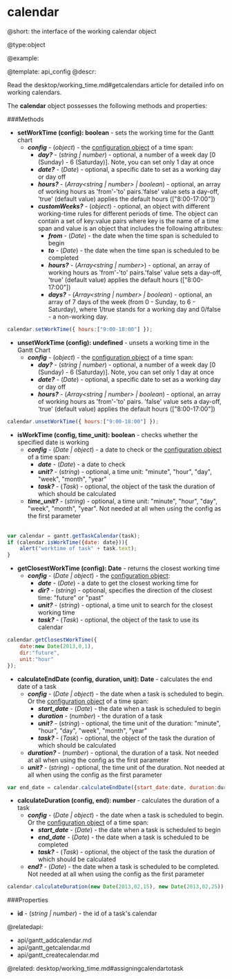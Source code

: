 calendar
=============

@short:
	the interface of the working calendar object

@type:object

@example:


@template:	api_config
@descr:

Read the desktop/working_time.md#getcalendars article for detailed info on working calendars.

The **calendar** object possesses the following methods and properties:

###Methods


- <span class=submethod>**setWorkTime (config): boolean**</span> - sets the working time for the Gantt chart
    - **_config_** - (*object*) - the [configuration object](api/gantt_setworktime.md#configurationobjectproperties) of a time span:
        - **_day?_** - (*string | number*) - optional, a number of a week day [0 (Sunday) - 6 (Saturday)]. Note, you can set only 1 day at once
        - **_date?_** - (*Date*) - optional, a specific date to set as a working day or day off
        - **_hours?_** - (*Array&lt;string | number&gt; | boolean*) - optional, an array of working hours as 'from'-'to' pairs.'false' value sets a day-off, 'true' (default value) applies the default hours (["8:00-17:00"])
        - **_customWeeks?_** - (*object*) - optional, an object with different working-time rules for different periods of time. The object can contain a set of key:value pairs where key is the name of a time span and value is an object that includes the following attributes:
            - **_from_** - (*Date*) - the date when the time span is scheduled to begin
            - **_to_** - (*Date*) - the date when the time span is scheduled to be completed
            - **_hours?_** - (*Array&lt;string | number&gt;*) - optional, an array of working hours as 'from'-'to' pairs.'false' value sets a day-off, 'true' (default value) applies the default hours (["8:00-17:00"])
            - **_days?_** - (*Array&lt;string | number&gt; | boolean*) - optional, an array of 7 days of the week (from 0 - Sunday, to 6 - Saturday), where 1/true stands for a working day and 0/false - a non-working day.

    
~~~js
calendar.setWorkTime({ hours:["9:00-18:00"] });
~~~

- <span class=submethod>**unsetWorkTime (config): undefined**</span> - unsets a working time in the Gantt Chart
    - **_config_** - (*object*) - the [configuration object](api/gantt_unsetworktime.md#configurationobjectproperties) of a time span:
        - **_day?_** - (*string | number*) - optional, a number of a week day [0 (Sunday) - 6 (Saturday)]. Note, you can set only 1 day at once
        - **_date?_** - (*Date*) - optional, a specific date to set as a working day or day off
        - **_hours?_** - (*Array&lt;string | number&gt; | boolean*) - optional, an array of working hours as 'from'-'to' pairs.
'false' value sets a day-off, 'true' (default value) applies the default hours (["8:00-17:00"])


~~~js
calendar.unsetWorkTime({ hours:["9:00-18:00"] });
~~~

- <span class=submethod>**isWorkTime (config, time_unit): boolean**</span> - checks whether the specified date is working 
    - **_config_** - (*Date | object*) - a date to check or the [configuration object](api/gantt_isworktime.md#configurationobjectproperties) of a time span:
        - **_date_** - (*Date*) - a date to check
        - **_unit?_** - (*string*) - optional, a time unit: "minute", "hour", "day", "week", "month", "year"
        - **_task?_** - (*Task*) - optional, the object of the task the duration of which should be calculated
    - **_time_unit?_** - (*string*) - optional, a time unit: "minute", "hour", "day", "week", "month", "year". Not needed at all when using the config as the first parameter<br><br>

~~~js
var calendar = gantt.getTaskCalendar(task);
if (calendar.isWorkTime({date: date})){
    alert("worktime of task" + task.text);
}
~~~

- <span class=submethod>**getClosestWorkTime (config): Date**</span> - returns the closest working time
    - **_config_** - (*Date | object*) - the [configuration object](api/gantt_getclosestworktime.md#configurationobjectproperties):
        - **_date_** - (*Date*) - a date to get the closest working time for
        - **_dir?_** - (*string*) - optional, specifies the direction of the closest time: "future" or "past" 
        - **_unit?_** - (*string*) - optional, a time unit to search for the closest working time
        - **_task?_** - (*Task*) - optional, the object of the task to use its calendar

~~~js
calendar.getClosestWorkTime({
    date:new Date(2013,0,1), 
    dir:"future", 
    unit:"hour"
});
~~~


- <span class=submethod>**calculateEndDate (config, duration, unit): Date**</span> - calculates the end date of a task
    - **_config_** - (*Date | object*) - the date when a task is scheduled to begin. Or the [configuration object](api/gantt_calculateenddate.md#configurationobjectproperties) of a time span:
        - **_start_date_** - (*Date*) - the date when a task is scheduled to begin
        - **_duration_** - (*number*) - the duration of a task
        - **_unit?_** - (*string*) - optional, the time unit of the duration: "minute", "hour", "day", "week", "month", "year"
        - **_task?_** - (*Task*) - optional, the object of the task the duration of which should be calculated
    - **_duration?_** - (*number*) - optional, the duration of a task. Not needed at all when using the config as the first parameter
    - **_unit?_** - (*string*) - optional, the time unit of the duration. Not needed at all when using the config as the first parameter<br>

~~~js
var end_date = calendar.calculateEndDate({start_date:date, duration:duration});
~~~

- <span class=submethod>**calculateDuration (config, end): number**</span> - calculates the duration of a task 
    - **_config_** - (*Date | object*) - the date when a task is scheduled to begin. Or the [configuration object](api/gantt_calculateduration.md#configurationobjectproperties) of a time span:
        - **_start_date_** - (*Date*) - the date when a task is scheduled to begin
        - **_end_date_** - (*Date*) - the date when a task is scheduled to be completed
        - **_task?_** - (*Task*) - optional, the object of the task the duration of which should be calculated
    - **_end?_**	- (*Date*) - the date when a task is scheduled to be completed. Not needed at all when using the config as the first parameter<br>

~~~js
calendar.calculateDuration(new Date(2013,02,15), new Date(2013,02,25));
~~~


###Properties

- <span class=subproperty>**id**</span> - (*string | number*) - the id of a task's calendar 

@relatedapi:
- api/gantt_addcalendar.md
- api/gantt_getcalendar.md
- api/gantt_createcalendar.md

@related:
desktop/working_time.md#assigningcalendartotask